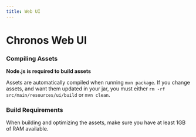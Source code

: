```yaml
---
title: Web UI
---
```



# Chronos Web UI

### Compiling Assets

**Node.js is required to build assets**

Assets are automatically compiled when running `mvn package`. If you change assets, and want them updated in your jar, you must either `rm -rf src/main/resources/ui/build` or `mvn clean`.

### Build Requirements

When building and optimizing the assets, make sure you have at least 1GB of RAM available.
